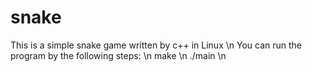 # snake
This is a simple snake game written by c++ in Linux \n
You can run the program by the following steps: \n
  make \n
  ./main \n

